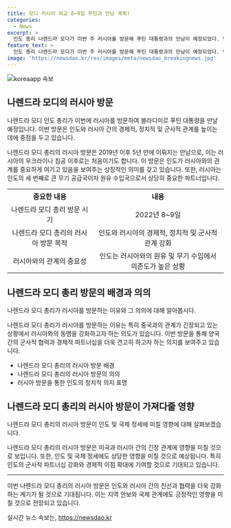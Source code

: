 ```yaml
---
title: 모디 러시아 외교 8~9일 푸틴과 만남 계획!
categories:
  - News
excerpt: >
  인도 총리 나렌드라 모디가 이번 주 러시아를 방문해 푸틴 대통령과의 만남이 예정되었다. 인도의 중국과의 관계가 악화되는 가운데, 모디 총리의 러시아 방문은 러시아와 중국의 밀착을 견제하려는 의도로 해석된다. 이번 방문으로 인도는 러시아와의 전략적 관계를 강화하고 군 협력과 무기 수입 등 다양한 사안을 논의할 전망이지만 돌파구는 없을 것으로 전망된다. 또한, 미국에게는 러시아와의 관계 강화가 불편할 수 있으나, 인도의 방문은 러시아의 국제적 고립을 보여주며 중요한 의미가 있다는 전문가들의 의견이 있다.
feature_text: >
  인도 총리 나렌드라 모디가 이번 주 러시아를 방문해 푸틴 대통령과의 만남이 예정되었다. 인도의 중국과의 관계가 악화되는 가운데, 모디 총리의 러시아 방문은 러시아와 중국의 밀착을 견제하려는 의도로 해석된다. 이번 방문으로 인도는 러시아와의 전략적 관계를 강화하고 군 협력과 무기 수입 등 다양한 사안을 논의할 전망이지만 돌파구는 없을 것으로 전망된다. 또한, 미국에게는 러시아와의 관계 강화가 불편할 수 있으나, 인도의 방문은 러시아의 국제적 고립을 보여주며 중요한 의미가 있다는 전문가들의 의견이 있다.
image: 'https://newsdao.kr/res/images/meta/newsdao_breakingnews.jpg'
---
```


<p><img src="https://newsdao.kr/res/images/meta/newsdao_breakingnews.jpg" alt="koreaapp 속보" /></p>

<h2 data-ke-size="size26">나렌드라 모디의 러시아 방문</h2>

<p>나렌드라 모디 인도 총리가 이번에 러시아를 방문하여 블라디미르 푸틴 대통령을 만날 예정입니다. 이번 방문은 인도와 러시아 간의 경제적, 정치적 및 군사적 관계를 높이는 데에 중점을 두고 있습니다.</p>

<p data-ke-size="size16">나렌드라 모디 총리의 러시아 방문은 2019년 이후 5년 만에 이뤄지는 만남으로, 이는 러시아의 우크라이나 침공 이후로는 처음이기도 합니다. 이 방문은 인도가 러시아와의 관계를 중요하게 여기고 있음을 보여주는 상징적인 의미를 갖고 있습니다. 또한, 러시아는 인도의 세 번째로 큰 무기 공급국이자 원유 수입국으로서 상당히 중요한 파트너입니다.</p>

<table>
  <tr>
    <th>중요한 내용</th>
    <th>내용</th>
  </tr>
  <tr>
    <td style="text-align: center; height: 17px;">나렌드라 모디 총리 방문 시기</td>
    <td style="text-align: center; height: 17px;">2022년 8~9일</td>
  </tr>
  <tr>
    <td style="text-align: center; height: 17px;">나렌드라 모디 총리의 러시아 방문 목적</td>
    <td style="text-align: center; height: 17px;">인도와 러시아의 경제적, 정치적 및 군사적 관계 강화</td>
  </tr>
  <tr>
    <td style="text-align: center; height: 17px;">러시아와의 관계의 중요성</td>
    <td style="text-align: center; height: 17px;">인도는 러시아와의 원유 및 무기 수입에서 의존도가 높은 상황 </td>
  </tr>
</table>

<h2 data-ke-size="size26">나렌드라 모디 총리 방문의 배경과 의의</h2>

<p>나렌드라 모디 총리가 러시아를 방문하는 이유와 그 의의에 대해 알아봅시다.</p>

<p data-ke-size="size16">나렌드라 모디 총리가 러시아를 방문하는 이유는 특히 중국과의 관계가 긴장되고 있는 상황에서 러시아와의 동맹을 강화하고자 하는 의도가 있습니다. 이번 방문을 통해 양국 간의 군사적 협력과 경제적 파트너십을 더욱 견고히 하고자 하는 의지를 보여주고 있습니다.</p>

<ul>
  <li>나렌드라 모디 총리의 러시아 방문 배경</li>
  <li>나렌드라 모디 총리의 러시아 방문의 의의</li>
  <li>러시아 방문을 통한 인도의 정치적 의지 표명</li>
</ul>

<h2 data-ke-size="size26">나렌드라 모디 총리의 러시아 방문이 가져다줄 영향</h2>

<p>나렌드라 모디 총리의 러시아 방문이 인도 및 국제 정세에 미칠 영향에 대해 살펴보겠습니다.</p>

<p data-ke-size="size16">나렌드라 모디 총리의 러시아 방문은 미국과 러시아 간의 긴장 관계에 영향을 미칠 것으로 보입니다. 또한, 인도 및 국제 정세에도 상당한 영향을 미칠 것으로 예상됩니다. 특히 인도의 군사적 파트너십 강화와 경제적 이점 확대에 기여할 것으로 기대되고 있습니다.</p>

<hr>

<p>이번 나렌드라 모디 총리의 러시아 방문은 인도와 러시아 간의 친선과 협력을 더욱 강화하는 계기가 될 것으로 기대됩니다. 이는 지역 안보와 국제 관계에도 긍정적인 영향을 미칠 것으로 전망되고 있습니다.</p>
실시간 뉴스 속보는, <a href="https://newsdao.kr" rel="dofollow">https://newsdao.kr</a>


